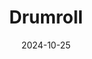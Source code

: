 ---  
layout: startup_page  
title: "Drumroll"  
id: "eatdrumroll.com"  
permalink: "/drumrolleatdrumroll.com10252024/"  
website: "https://eatdrumroll.com"  
funding_round: ""  
funding_amount: "$3M"  
investors: "7 Mile Brands"  
about: "Drumroll creates indulgent, low-sugar, high-protein refrigerated donuts. Targeting health-conscious consumers, the company offers baked, not fried, donuts in various flavors, balancing taste and nutrition. Their products are available nationwide in select grocery stores."  
markets: "Food and Beverage, Snack Foods"  
hq: "Los Angeles, California, United States"  
founded_year: "2019"  
linkedin: "https://www.linkedin.com/company/drumrollsnacks"  
twitter: ""  
instagram: "https://www.instagram.com/drumrolldonuts"  
facebook: "https://www.facebook.com/drumrolldonuts"  
crunchbase: "https://www.crunchbase.com/organization/drumroll-snacks?utm_source=linkedin&utm_medium=referral&utm_campaign=linkedin_companies&utm_content=profile_cta_anon&trk=funding_crunchbase"  
pitchbook: "https://pitchbook.com/profiles/company/465457-06"  

date_display: "25-Oct-2024"  
date: "2024-10-25"

# SEO Optimization  
meta_title: "Drumroll -  Funding ($3M)"  
meta_description: "Drumroll, Drumroll creates indulgent, low-sugar, high-protein refrigerated donuts. Targeting health-conscious consumers, the company offers baked, not fried, do..."  
meta_keywords: "Drumroll, Food and Beverage, Snack Foods,  funding"  
canonical_url: "https://startup.projectstartups.com/drumrolleatdrumroll.com10252024/"  
---